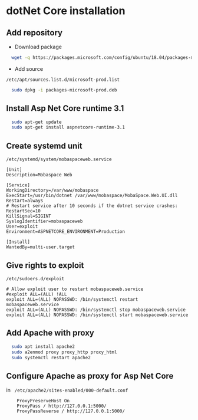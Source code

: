 # dotNet Core installation

## Add repository

* Download package

```bash
  wget -q https://packages.microsoft.com/config/ubuntu/18.04/packages-microsoft-prod.deb
```

* Add source

`/etc/apt/sources.list.d/microsoft-prod.list`

```bash
  sudo dpkg -i packages-microsoft-prod.deb
```

## Install Asp Net Core runtime 3.1

```bash
  sudo apt-get update
  sudo apt-get install aspnetcore-runtime-3.1
```

## Create systemd unit

`/etc/systemd/system/mobaspaceweb.service`

```
[Unit]
Description=Mobaspace Web

[Service]
WorkingDirectory=/var/www/mobaspace
ExecStart=/usr/bin/dotnet /var/www/mobaspace/MobaSpace.Web.UI.dll
Restart=always
# Restart service after 10 seconds if the dotnet service crashes:
RestartSec=10
KillSignal=SIGINT
SyslogIdentifier=mobaspaceweb
User=exploit
Environment=ASPNETCORE_ENVIRONMENT=Production

[Install]
WantedBy=multi-user.target
```

## Give rights to exploit

`/etc/sudoers.d/exploit`

```
# Allow exploit user to restart mobaspaceweb.service
#exploit ALL=(ALL) !ALL
exploit ALL=(ALL) NOPASSWD: /bin/systemctl restart mobaspaceweb.service
exploit ALL=(ALL) NOPASSWD: /bin/systemctl stop mobaspaceweb.service
exploit ALL=(ALL) NOPASSWD: /bin/systemctl start mobaspaceweb.service
```
## Add Apache with proxy

```bash
  sudo apt install apache2
  sudo a2enmod proxy proxy_http proxy_html
  sudo systemctl restart apache2
```

## Configure Apache as proxy for Asp Net Core

in ` /etc/apache2/sites-enabled/000-default.conf`

```
    ProxyPreserveHost On
    ProxyPass / http://127.0.0.1:5000/
    ProxyPassReverse / http://127.0.0.1:5000/
```

